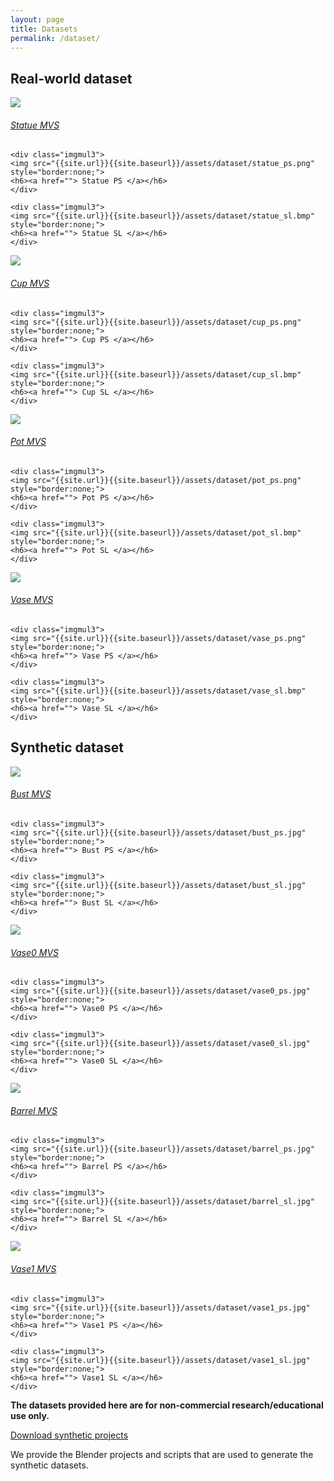 ```yaml
---
layout: page
title: Datasets
permalink: /dataset/
---
```


## Real-world dataset
<div class="container">
	<div class="imgmul3">
	<img src="{{site.url}}{{site.baseurl}}/assets/dataset/statue_mvs.jpg" style="border:none;">
	<h6><a href=""> Statue MVS </a></h6>
	</div>

	<div class="imgmul3">
	<img src="{{site.url}}{{site.baseurl}}/assets/dataset/statue_ps.png" style="border:none;">
	<h6><a href=""> Statue PS </a></h6>
	</div>

	<div class="imgmul3">
	<img src="{{site.url}}{{site.baseurl}}/assets/dataset/statue_sl.bmp" style="border:none;">
	<h6><a href=""> Statue SL </a></h6>
	</div>

</div>

<div class="container">
	<div class="imgmul3">
	<img src="{{site.url}}{{site.baseurl}}/assets/dataset/cup_mvs.jpg" style="border:none;">
	<h6><a href=""> Cup MVS </a></h6>
	</div>

	<div class="imgmul3">
	<img src="{{site.url}}{{site.baseurl}}/assets/dataset/cup_ps.png" style="border:none;">
	<h6><a href=""> Cup PS </a></h6>
	</div>

	<div class="imgmul3">
	<img src="{{site.url}}{{site.baseurl}}/assets/dataset/cup_sl.bmp" style="border:none;">
	<h6><a href=""> Cup SL </a></h6>
	</div>

</div>

<div class="container">
	<div class="imgmul3">
	<img src="{{site.url}}{{site.baseurl}}/assets/dataset/pot_mvs.jpg" style="border:none;">
	<h6><a href=""> Pot MVS </a></h6>
	</div>

	<div class="imgmul3">
	<img src="{{site.url}}{{site.baseurl}}/assets/dataset/pot_ps.png" style="border:none;">
	<h6><a href=""> Pot PS </a></h6>
	</div>

	<div class="imgmul3">
	<img src="{{site.url}}{{site.baseurl}}/assets/dataset/pot_sl.bmp" style="border:none;">
	<h6><a href=""> Pot SL </a></h6>
	</div>

</div>

<div class="container">
	<div class="imgmul3">
	<img src="{{site.url}}{{site.baseurl}}/assets/dataset/vase_mvs.jpg" style="border:none;">
	<h6><a href=""> Vase MVS </a></h6>
	</div>

	<div class="imgmul3">
	<img src="{{site.url}}{{site.baseurl}}/assets/dataset/vase_ps.png" style="border:none;">
	<h6><a href=""> Vase PS </a></h6>
	</div>

	<div class="imgmul3">
	<img src="{{site.url}}{{site.baseurl}}/assets/dataset/vase_sl.bmp" style="border:none;">
	<h6><a href=""> Vase SL </a></h6>
	</div>

</div>

## Synthetic dataset
<div class="container">
	<div class="imgmul3">
	<img src="{{site.url}}{{site.baseurl}}/assets/dataset/bust_mvs.jpg" style="border:none;">
	<h6><a href=""> Bust MVS </a></h6>
	</div>

	<div class="imgmul3">
	<img src="{{site.url}}{{site.baseurl}}/assets/dataset/bust_ps.jpg" style="border:none;">
	<h6><a href=""> Bust PS </a></h6>
	</div>

	<div class="imgmul3">
	<img src="{{site.url}}{{site.baseurl}}/assets/dataset/bust_sl.jpg" style="border:none;">
	<h6><a href=""> Bust SL </a></h6>
	</div>

</div>

<div class="container">
	<div class="imgmul3">
	<img src="{{site.url}}{{site.baseurl}}/assets/dataset/vase0_mvs.jpg" style="border:none;">
	<h6><a href=""> Vase0 MVS </a></h6>
	</div>

	<div class="imgmul3">
	<img src="{{site.url}}{{site.baseurl}}/assets/dataset/vase0_ps.jpg" style="border:none;">
	<h6><a href=""> Vase0 PS </a></h6>
	</div>

	<div class="imgmul3">
	<img src="{{site.url}}{{site.baseurl}}/assets/dataset/vase0_sl.jpg" style="border:none;">
	<h6><a href=""> Vase0 SL </a></h6>
	</div>

</div>

<div class="container">
	<div class="imgmul3">
	<img src="{{site.url}}{{site.baseurl}}/assets/dataset/barrel_mvs.jpg" style="border:none;">
	<h6><a href=""> Barrel MVS </a></h6>
	</div>

	<div class="imgmul3">
	<img src="{{site.url}}{{site.baseurl}}/assets/dataset/barrel_ps.jpg" style="border:none;">
	<h6><a href=""> Barrel PS </a></h6>
	</div>

	<div class="imgmul3">
	<img src="{{site.url}}{{site.baseurl}}/assets/dataset/barrel_sl.jpg" style="border:none;">
	<h6><a href=""> Barrel SL </a></h6>
	</div>

</div>

<div class="container">
	<div class="imgmul3">
	<img src="{{site.url}}{{site.baseurl}}/assets/dataset/vase1_mvs.jpg" style="border:none;">
	<h6><a href=""> Vase1 MVS </a></h6>
	</div>

	<div class="imgmul3">
	<img src="{{site.url}}{{site.baseurl}}/assets/dataset/vase1_ps.jpg" style="border:none;">
	<h6><a href=""> Vase1 PS </a></h6>
	</div>

	<div class="imgmul3">
	<img src="{{site.url}}{{site.baseurl}}/assets/dataset/vase1_sl.jpg" style="border:none;">
	<h6><a href=""> Vase1 SL </a></h6>
	</div>

</div>

**The datasets provided here are for non-commercial research/educational use only.**

[Download synthetic projects](https://github.com/imkaywu/blender_scripts)

We provide the Blender projects and scripts that are used to generate the synthetic datasets.